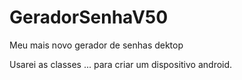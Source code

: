 # GeradorSenhaV50
Meu mais novo gerador de senhas dektop

Usarei as classes ... para criar um dispositivo android.
